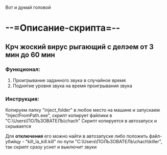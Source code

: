 Вот и думай головой



# --=Описание-скрипта=--

## Крч жоский вирус рыгающий с делэем от 3 мин до 60 мин

### Функционал: 
1) Проигрывание заданного звука в случайное время
2) Поднятие уровня звука на время проигрывания звука

### Инструкция:
Копируем папку "inject_folder" в любое место на машине и запускаем "InjectFromPath.exe", скрипт копирует файлики в "C:\Users\ПОЛЬЗОВАТЕЛЬ\chach"
Скрипт копируется в автозапуск и скрывается

Для **отключения** его можно найти в автозапуске либо положить файл-убийцу - "kill_la_kill.kill" по пути "C:\Users\ПОЛЬЗОВАТЕЛЬ\chach\killer", так скрипт сразу уснет и выключит звуки 